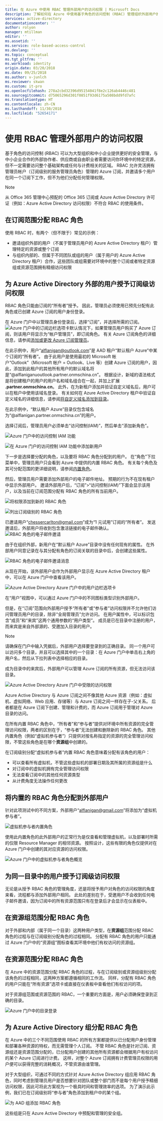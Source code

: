 ```yaml
---
title: 在 Azure 中使用 RBAC 管理外部用户的访问权限 | Microsoft Docs
description: 了解如何在 Azure 中使用基于角色的访问控制 (RBAC) 管理组织外部用户的访问权限。
services: active-directory
documentationcenter: ''
author: rolyon
manager: mtillman
editor: ''
ms.assetid: ''
ms.service: role-based-access-control
ms.devlang: ''
ms.topic: conceptual
ms.tgt_pltfrm: ''
ms.workload: identity
origin.date: 03/20/2018
ms.date: 09/25/2018
ms.author: v-junlch
ms.reviewer: skwan
ms.custom: it-pro
ms.openlocfilehash: 278a2cbd32396d95154041f8e2c126ab4446c481
ms.sourcegitcommit: d75065296d301f0851f93d6175a508bdd9fd7afc
ms.translationtype: HT
ms.contentlocale: zh-CN
ms.lasthandoff: 11/30/2018
ms.locfileid: "52654171"
---
```

# <a name="manage-access-for-external-users-using-rbac"></a>使用 RBAC 管理外部用户的访问权限

基于角色的访问控制 (RBAC) 可以为大型组织和中小企业提供更好的安全管理，与中小企业合作的外部协作者、供应商或自由职业者需要访问你环境中的特定资源，但不一定需要访问整个基础架构或任何与计费相关的区域。 RBAC 允许灵活拥有管理员帐户（订阅级别的服务管理员角色）管理的 Azure 订阅，并邀请多个用户在同一个订阅下工作，但不为他们分配任何管理权限。

> [!NOTE]
> 从 Office 365 管理中心预配的 Office 365 订阅或 Azure Active Directory 许可证（例如：Azure Active Directory 访问权限）不符合 RBAC 的使用条件。

## <a name="assign-rbac-roles-at-the-subscription-scope"></a>在订阅范围分配 RBAC 角色

使用 RBAC 时，有两个（但不限于）常见的示例：

- 邀请组织外部的用户（不属于管理员用户的 Azure Active Directory 租户）管理特定的资源或整个订阅
- 与组织内部的、但属于不同团队或组的用户（属于用户的 Azure Active Directory 租户）合作，这些团队或组需要对环境中的整个订阅或者特定资源组或资源范围拥有精细访问权限

## <a name="grant-access-at-a-subscription-level-for-a-user-outside-of-azure-active-directory"></a>为 Azure Active Directory 外部的用户授予订阅级访问权限

RBAC 角色只能由订阅的“所有者”授予。 因此，管理员必须使用已预先分配有此角色或已创建 Azure 订阅的用户身份登录。

在 Azure 门户中以管理员身份登录后，选择“订阅”，并选择所需的订阅。
![Azure 门户中的订阅边栏选项卡](./media/role-assignments-external-users/0.png)默认情况下，如果管理员用户购买了 Azure 订阅，则该用户将显示为“帐户管理员”，即订阅角色。 有关 Azure 订阅角色的详细信息，请参阅[添加或更改 Azure 订阅管理员](../billing/billing-add-change-azure-subscription-administrator.md)。

在此示例中，用户“alflanigan@outlook.com”是 AAD 租户“默认租户 Azure”中某个订阅的“所有者”。 由于此用户是使用最初的 Microsoft 帐户“Outlook”（Microsoft 帐户 = Outlook、Live 等）创建 Azure 订阅的用户，因此，添加到此租户的其他所有用户的默认域名将是“\@alflaniganuoutlook.partner.onmschina.cn”。 根据设计，新域的语法格式是将创建租户的用户的用户名和域名组合在一起，并加上扩展 **.partner.onmschina.cn**。
此外，在为新租户添加并验证自定义域名后，用户可以在租户中使用该域名登录。 有关如何在 Azure Active Directory 租户中验证自定义域名的详细信息，请参阅[将自定义域名添加到目录](/active-directory/active-directory-add-domain)。

在此示例中，“默认租户 Azure”目录仅包含域名为“\@alflanigan.partner.onmschina.cn”的用户。

选择订阅后，管理员用户必须单击“访问控制(IAM)”，然后单击“添加新角色”。

![Azure 门户中的访问控制 IAM 功能](./media/role-assignments-external-users/1.png)

![在 Azure 门户的访问控制 IAM 功能中添加新用户](./media/role-assignments-external-users/2.png)

下一步是选择要分配的角色，以及要将 RBAC 角色分配到的用户。 在“角色”下拉菜单中，管理员用户只会看到 Azure 中提供的内置 RBAC 角色。 有关每个角色及其可分配范围的更详细说明，请参阅[内置角色](built-in-roles.md)。

然后，管理员用户需要添加外部用户的电子邮件地址。 预期的行为不在现有租户中显示外部用户。 邀请外部用户后，“订阅”>“访问控制(IAM)”下面会显示该用户，以及当前在订阅范围分配有 RBAC 角色的所有当前用户。

![将权限添加到新的 RBAC 角色](./media/role-assignments-external-users/3.png)

![列出订阅级别的 RBAC 角色](./media/role-assignments-external-users/4.png)

已邀请用户“chessercarlton@gmail.com”成为“1 元试用”订阅的“所有者”。 发送邀请后，外部用户将收到包含激活链接的电子邮件确认。
![RBAC 角色的电子邮件邀请](./media/role-assignments-external-users/5.png)

由于在组织外部，新用户在“默认租户 Azure”目录中没有任何现有的属性。 在外部用户同意记录在与其分配有角色的订阅关联的目录中后，会创建这些属性。

![RBAC 角色的电子邮件邀请消息](./media/role-assignments-external-users/6.png)

从现在开始，该外部用户会作为外部用户显示在 Azure Active Directory 租户中，可以在 Azure 门户中查看该用户。

![Azure Active Directory Azure 门户中的用户边栏选项卡](./media/role-assignments-external-users/7.png)

在“用户”视图中，可以通过 Azure 门户中的不同图标类型识别外部用户。

但是，在“订阅”范围向外部用户授予“所有者”或“参与者”访问权限并不允许他们访问管理员用户的目录，除非“全局管理员”允许访问。 在用户属性中，可以标识包含“成员”和“来宾”这两个通用参数的“用户类型”。 成员是已在目录中注册的用户，而来宾是来自外部源的、受邀加入目录的用户。 

> [!NOTE]
> 请确保在门户中输入凭据后，外部用户选择要登录到的正确目录。 同一个用户可以访问多个目录，并且可以选择其中的一个目录：在 Azure 门户中单击右上角的用户名，然后从下拉列表中选择相应的目录。

成为目录中的来宾后，外部用户可以管理 Azure 订阅的所有资源，但无法访问该目录。

![Azure Active Directory Azure 门户中受限的访问权限](./media/role-assignments-external-users/9.png)

Azure Active Directory 与 Azure 订阅之间不像其他 Azure 资源（例如：虚拟机、虚拟网络、Web 应用、存储等）与 Azure 订阅之间一样存在子-父关系。 后者都是在 Azure 订阅下创建、管理和计费的，而 Azure 订阅用于管理对 Azure 目录的访问。 

在所有内置 RBAC 角色中，“所有者”和“参与者”提供对环境中所有资源的完全管理访问权限，两者的区别在于，“参与者”无法创建和删除新的 RBAC 角色。 其他内置角色（例如“虚拟机参与者”）只提供对按名称指定的资源的完全管理访问权限，不管这些角色是在哪个**资源组**中创建的。

在订阅级别分配“虚拟机参与者”内置 RBAC 角色意味着分配有该角色的用户：

- 可以查看所有虚拟机，不管这些虚拟机的部署日期及其所属的资源组是什么
- 对订阅中的虚拟机拥有完全管理访问权限
- 无法查看订阅中的其他任何资源类型
- 从计费角度无法操作任何更改

## <a name="assign-a-built-in-rbac-role-to-an-external-user"></a>将内置的 RBAC 角色分配到外部用户

针对此项测试中的不同方案，外部用户“alflanigan@gmail.com”将添加为“虚拟机参与者”。

![虚拟机参与者内置角色](./media/role-assignments-external-users/11.png)

使用此内置角色的此外部用户的正常行为是仅查看和管理虚拟机，以及部署时所需的仅限 Resource Manager 的相邻资源。 按照设计，这些有限的角色仅提供对在 Azure 门户中创建的其对应资源的访问权限。

![Azure 门户中的虚拟机参与者角色概览](./media/role-assignments-external-users/12.png)

## <a name="grant-access-at-a-subscription-level-for-a-user-in-the-same-directory"></a>为同一目录中的用户授予订阅级访问权限

无论是从授予 RBAC 角色的管理角度，还是将授予用户对角色的访问权限的角度来看，流程都与添加外部用户相同。 此处的差别在于，受邀用户不会收到任何电子邮件邀请，因为订阅中的所有资源范围只有在登录后才会显示在仪表板中。

## <a name="assign-rbac-roles-at-the-resource-group-scope"></a>在资源组范围分配 RBAC 角色

对于外部和内部（属于同一个目录）这两种用户类型，在**资源组**范围分配 RBAC 角色的过程与在订阅级别分配角色的过程相同。 分配有 RBAC 角色的用户只能通过 Azure 门户中的“资源组”图标查看其环境中他们有权访问的资源组。

## <a name="assign-rbac-roles-at-the-resource-scope"></a>在资源范围分配 RBAC 角色

在 Azure 中的资源范围分配 RBAC 角色的过程，与在订阅级别或资源组级别分配该角色的过程相同，这两种方案都遵循相同的工作流。 同样，分配有 RBAC 角色的用户只能在“所有资源”选项卡或直接在仪表板中查看他们有权访问的项。

对于资源组范围或资源范围的 RBAC，一个重要的方面是，用户必须确保登录到正确的目录。

![Azure 门户中的目录登录](./media/role-assignments-external-users/13.png)

## <a name="assign-rbac-roles-for-an-azure-active-directory-group"></a>为 Azure Active Directory 组分配 RBAC 角色

在 Azure 中的三个不同范围使用 RBAC 的所有方案都提供以已分配用户身份管理和部署各种资源的特权，而无需管理个人订阅。 不管 RBAC 角色是针对订阅、资源组还是资源范围分配的，已分配用户创建的其他所有资源都会根据用户有权访问的某个 Azure 订阅进行计费。 这样，对整个 Azure 订阅拥有计费管理员权限的用户便可以获得完整的消耗概况，不管资源由谁管理。

对于大型组织，可通过不同的方式针对 Azure Active Directory 组应用 RBAC 角色，同时考虑到管理员用户是否想要针对团队或整个部门而不是每个用户授予精细访问权限，因此可将此方案视为一个极具时间和管理效率的选项。 为了演示此示例，我们已在订阅级别将“参与者”角色添加到租户中的某个组。

![为 AAD 组添加 RBAC 角色](./media/role-assignments-external-users/14.png)

这些组是只在 Azure Active Directory 中预配和管理的安全组。


<!-- Update_Description: wording update -->